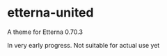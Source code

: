 # etterna-united
 A theme for Etterna 0.70.3

 In very early progress. Not suitable for actual use yet
